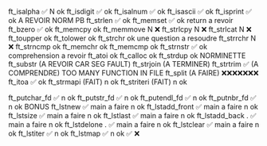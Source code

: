 ft_isalpha ✅  N ok
ft_isdigit ✅  ok
ft_isalnum ✅  ok
ft_isascii ✅  ok
ft_isprint ✅  ok A REVOIR NORM PB
ft_strlen  ✅   ok
ft_memset  ✅   ok return a revoir
ft_bzero   ✅   ok
ft_memcpy      ok
ft_memmove      N ❌
ft_strlcpy      N ❌
ft_strlcat      N ❌
ft_toupper     ok 
ft_tolower     ok
ft_strchr      ok une question a resoudre 
ft_strrchr     N ❌
ft_strncmp     ok 
ft_memchr      ok
ft_memcmp      ok
ft_strnstr ✅ ok comprehension a revoir
ft_atoi        ok
ft_calloc      ok
ft_strdup      ok
NORMINETTE
ft_substr (A REVOIR CAR SEG FAULT)
ft_strjoin (A TERMINER)
ft_strtrim   ✅ (A COMPRENDRE) TOO MANY FUNCTION IN FILE
ft_split (A FAIRE) ❌❌❌❌❌❌❌
ft_itoa      ✅ ok
ft_strmapi (FAIT) n ok
ft_striteri (FAIT) n ok

ft_putchar_fd ✅ n ok
ft_putstr_fd  ✅ n ok
ft_putendl_fd ✅ n ok
ft_putnbr_fd  ✅ n ok 
BONUS
ft_lstnew       ✅    main a faire n ok
ft_lstadd_front ✅    main a faire n ok
ft_lstsize      ✅    main a faire n ok
ft_lstlast      ✅    main a faire n ok
ft_lstadd_back . ✅  main a faire  n ok
ft_lstdelone . ✅  main a faire    n ok
ft_lstclear  ✅ main a faire     n ok
ft_lstiter  ✅                   n ok
ft_lstmap  ✅                    n ok
✅ ❌
